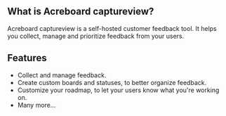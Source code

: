 ## What is Acreboard captureview?

Acreboard captureview is a self-hosted customer feedback tool. It helps you collect, manage and prioritize feedback from your users. 

## Features

* Collect and manage feedback.
* Create custom boards and statuses, to better organize feedback.
* Customize your roadmap, to let your users know what you're working on.
* Many more...
